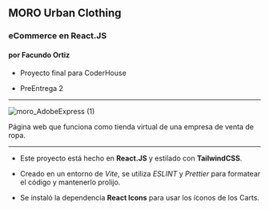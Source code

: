 ## MORO Urban Clothing

### eCommerce en React.JS

#### por Facundo Ortiz

- Proyecto final para CoderHouse

- PreEntrega 2

---
![moro_AdobeExpress (1)]([https://github.com/fktz94/PreEntrega2-Ortiz/assets/106633973/d7e7d04f-f709-481e-9148-8f49b5cc34ab](https://im2.ezgif.com/tmp/ezgif-2-22e0e9528c.gif))

Página web que funciona como tienda virtual de una empresa de venta de ropa.

---

- Este proyecto está hecho en **React.JS** y estilado con **TailwindCSS**.

- Creado en un entorno de _Vite_, se utiliza _ESLINT_ y _Prettier_ para formatear el código y mantenerlo prolijo.

- Se instaló la dependencia **React Icons** para usar los íconos de los Carts.
